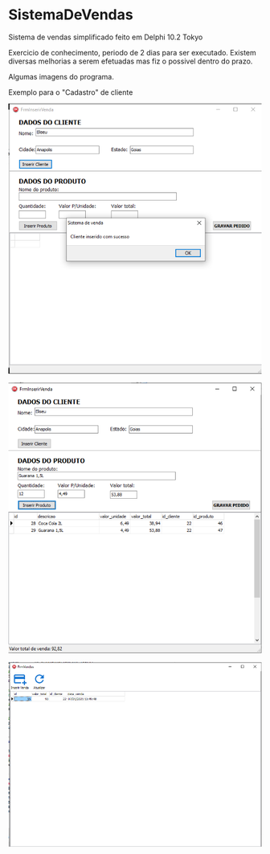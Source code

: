 # SistemaDeVendas
Sistema de vendas simplificado feito em Delphi 10.2 Tokyo

Exercicio de conhecimento, periodo de 2 dias para ser executado.
Existem diversas melhorias a serem efetuadas mas fiz o possivel dentro do prazo.

Algumas imagens do programa.

Exemplo para o "Cadastro" de cliente

![](Imagens/Screenshot_24.png)


![](Imagens/Screenshot_26.png)


![](Imagens/Screenshot_27.png)
